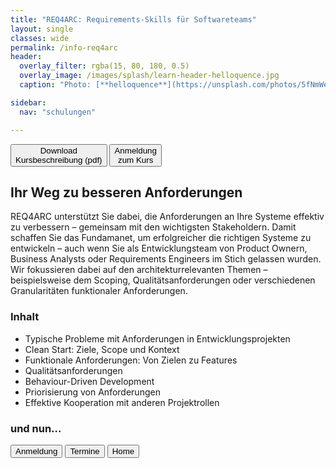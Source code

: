 ```yaml
---
title: "REQ4ARC: Requirements-Skills für Softwareteams"
layout: single
classes: wide
permalink: /info-req4arc
header:
  overlay_filter: rgba(15, 80, 180, 0.5)
  overlay_image: /images/splash/learn-header-helloquence.jpg
  caption: "Photo: [**helloquence**](https://unsplash.com/photos/5fNmWej4tAA)"

sidebar:
  nav: "schulungen"

---
```


<a href="/downloads/flyer-req4arc.pdf" target="_blank"><button class="button buttonReq4Arc">Download<br/>Kursbeschreibung (pdf)</button></a>
<a href="anmeldung"><button class="button buttonAnmeldung">Anmeldung<br/>zum Kurs</button></a>


## Ihr Weg zu besseren Anforderungen

REQ4ARC unterstützt Sie dabei, die Anforderungen an Ihre Systeme effektiv zu verbessern – gemeinsam mit den wichtigsten Stakeholdern. Damit schaffen Sie das Fundamanet, um erfolgreicher die richtigen Systeme zu entwickeln – auch wenn Sie als Entwicklungsteam von Product Ownern, Business Analysts oder Requirements Engineers im Stich gelassen wurden.
Wir fokussieren dabei auf den architekturrelevanten Themen – beispielsweise dem Scoping, Qualitätsanforderungen oder verschiedenen Granularitäten funktionaler Anforderungen.



### Inhalt
* Typische Probleme mit Anforderungen in Entwicklungsprojekten
* Clean Start: Ziele, Scope und Kontext
* Funktionale Anforderungen: Von Zielen zu Features
* Qualitätsanforderungen
* Behaviour-Driven Development
* Priorisierung von Anforderungen
* Effektive Kooperation mit anderen Projektrollen





### und nun...

<a href="anmeldung"><button class="button buttonAnmeldung">Anmeldung</button></a>
<a href="termine"><button class="button buttonRoyalBlue">Termine</button></a>
<a href="/"><button class="button buttonHome">Home</button></a>


